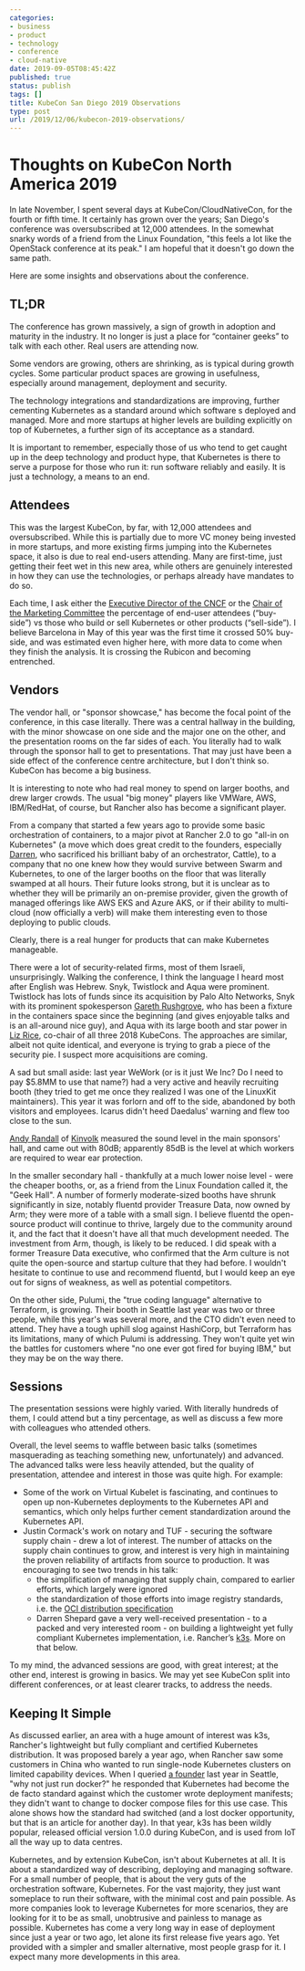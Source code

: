 ```yaml
---
categories:
- business
- product
- technology
- conference
- cloud-native
date: 2019-09-05T08:45:42Z
published: true
status: publish
tags: []
title: KubeCon San Diego 2019 Observations
type: post
url: /2019/12/06/kubecon-2019-observations/
---
```


# Thoughts on KubeCon North America 2019 

In late November, I spent several days at KubeCon/CloudNativeCon, for the fourth or fifth time. It certainly has grown over the years; San Diego's conference was oversubscribed at 12,000 attendees. In the somewhat snarky words of a friend from the Linux Foundation, "this feels a lot like the OpenStack conference at its peak." I am hopeful that it doesn't go down the same path. 

Here are some insights and observations about the conference. 

## TL;DR 

The conference has grown massively, a sign of growth in adoption and maturity in the industry. It no longer is just a place for “container geeks” to talk with each other. Real users are attending now.

Some vendors are growing, others are shrinking, as is typical during growth cycles. Some particular product spaces are growing in usefulness, especially around management, deployment and security. 

The technology integrations and standardizations are improving, further cementing Kubernetes as a standard around which software s deployed and managed. More and more startups at higher levels are building explicitly on top of Kubernetes, a further sign of its acceptance as a standard. 

It is important to remember, especially those of us who tend to get caught up in the deep technology and product hype,  that Kubernetes is there to serve a purpose for those who run it: run software reliably and easily. It is just a technology, a means to an end.  

## Attendees 

This was the largest KubeCon, by far, with 12,000 attendees and oversubscribed. While this is partially due to more VC money being invested in more startups, and more existing firms jumping into the Kubernetes space, it also is due to real end-users attending. Many are first-time, just getting their feet wet in this new area, while others are genuinely interested in how they can use the technologies, or perhaps already have mandates to do so. 

Each time, I ask either the [Executive Director of the CNCF](https://www.cncf.io/people/staff/) or the [Chair of the Marketing Committee](https://www.cncf.io/people/marketing-committee/) the percentage of end-user attendees (“buy-side”) vs those who build or sell Kubernetes or other products (“sell-side”). I believe Barcelona in May of this year was the first time it crossed 50% buy-side, and was estimated even higher here, with more data to come when they finish the analysis. It is crossing the Rubicon and becoming entrenched.

## Vendors 

The vendor hall, or "sponsor showcase," has become the focal point of the conference, in this case literally. There was a central hallway in the building, with the minor showcase on one side and the major one on the other, and the presentation rooms on the far sides of each. You literally had to walk through the sponsor hall to get to presentations. That may just have been a side effect of the conference centre architecture, but I don't think so. KubeCon has become a big business. 

It is interesting to note who had real money to spend on larger booths, and drew larger crowds. The usual "big money" players like VMWare, AWS, IBM/RedHat, of course, but Rancher also has become a significant player.

From a company that started a few years ago to provide some basic orchestration of containers, to a major pivot at Rancher 2.0 to go "all-in on Kubernetes" (a move which does great credit to the founders, especially [Darren](https://twitter.com/ibuildthecloud), who sacrificed his brilliant baby of an orchestrator, Cattle), to a company that no one knew how they would survive between Swarm and Kubernetes, to one of the larger booths on the floor that was literally swamped at all hours. Their future looks strong, but it is unclear as to whether they will be primarily an on-premise provider, given the growth of managed offerings like AWS EKS and Azure AKS, or if their ability to multi-cloud (now officially a verb) will make them interesting even to those deploying to public clouds.

Clearly, there is a real hunger for products that can make Kubernetes manageable.

There were a lot of security-related firms, most of them Israeli, unsurprisingly. Walking the conference, I think the language I heard most after English was Hebrew. Snyk, Twistlock and Aqua were prominent. Twistlock has lots of funds since its acquisition by Palo Alto Networks, Snyk with its prominent spokesperson [Gareth Rushgrove](https://twitter.com/garethr), who has been a fixture in the containers space since the beginning (and gives enjoyable talks and is an all-around nice guy), and Aqua with its large booth and star power in [Liz Rice](https://twitter.com/lizrice), co-chair of all three 2018 KubeCons. The approaches are similar, albeit not quite identical, and everyone is trying to grab a piece of the security pie. I suspect more acquisitions are coming.

A sad but small aside: last year WeWork (or is it just We Inc? Do I need to pay $5.8MM to use that name?) had a very active and heavily recruiting booth (they tried to get me once they realized I was one of the LinuxKit maintainers). This year it was forlorn and off to the side, abandoned by both visitors and employees. Icarus didn't heed Daedalus' warning and flew too close to the sun.

[Andy Randall](https://twitter.com/andrew_randall/) of [Kinvolk](https://kinvolk.io) measured the sound level in the main sponsors' hall, and came out with 80dB; apparently 85dB is the level at which workers are required to wear ear protection. 

In the smaller secondary hall - thankfully at a much lower noise level - were the cheaper booths, or, as a friend from the Linux Foundation called it, the "Geek Hall". A number of formerly moderate-sized booths have shrunk significantly in size, notably fluentd provider Treasure Data, now owned by Arm; they were more of a table with a small sign. I believe fluentd the open-source product will continue to thrive, largely due to the community around it, and the fact that it doesn't have all that much development needed. The investment from Arm, though, is likely to be reduced. I did speak with a former Treasure Data executive, who confirmed that the Arm culture is not quite the open-source and startup culture that they had before. I wouldn't hesitate to continue to use and recommend fluentd, but I would keep an eye out for signs of weakness, as well as potential competitors. 

On the other side, Pulumi, the "true coding language" alternative to Terraform, is growing. Their booth in Seattle last year was two or three people, while this year's was several more, and the CTO didn't even need to attend. They have a tough uphill slog against HashiCorp, but Terraform has its limitations, many of which Pulumi is addressing. They won't quite yet win the battles for customers where "no one ever got fired for buying IBM," but they may be on the way there.

## Sessions 

The presentation sessions were highly varied. With literally hundreds of them, I could attend but a tiny percentage, as well as discuss a few more with colleagues who attended others. 

Overall, the level seems to waffle between basic talks (sometimes masquerading as teaching something new, unfortunately) and advanced. The advanced talks were less heavily attended, but the quality of presentation, attendee and interest in those was quite high. For example: 

* Some of the work on Virtual Kubelet is fascinating, and continues to open up non-Kubernetes deployments to the Kubernetes API and semantics, which only helps further cement standardization around the Kubernetes API.
* Justin Cormack's work on notary and TUF - securing the software supply chain - drew a lot of interest. The number of attacks on the supply chain continues to grow, and interest is very high in maintaining the proven reliability of artifacts from source to production. It was encouraging to see two trends in his talk: 
  * the simplification of managing that supply chain, compared to earlier efforts, which largely were ignored 
  * the standardization of those efforts into image registry standards, i.e. the [OCI distribution specification](https://github.com/opencontainers/distribution-spec)
  * Darren Shepard gave a very well-received presentation - to a packed and very interested room - on building a lightweight yet fully compliant Kubernetes implementation, i.e. Rancher’s [k3s](https://k3s.io). More on that below. 

To my mind, the advanced sessions are good, with great interest; at the other end, interest is growing in basics. We may yet see KubeCon split into different conferences, or at least clearer tracks, to address the needs. 

## Keeping It Simple 

As discussed earlier, an area with a huge amount of interest was k3s, Rancher's lightweight but fully compliant and certified Kubernetes distribution. It was proposed barely a year ago, when Rancher saw some customers in China who wanted to run single-node Kubernetes clusters on limited capability devices. When I queried [a founder](https://www.linkedin.com/in/shengliang/) last year in Seattle, "why not just run docker?" he responded that Kubernetes had become the de facto standard against which the customer wrote deployment manifests; they didn't want to change to docker compose files for this use case. This alone shows how the standard had switched (and a lost docker opportunity, but that is an article for another day). In that year, k3s has been wildly popular, released official version 1.0.0 during KubeCon, and is used from IoT all the way up to data centres.  

Kubernetes, and by extension KubeCon, isn't about Kubernetes at all. It is about a standardized way of describing, deploying and managing software. For a small number of people, that is about the very guts of the orchestration software, Kubernetes. For the vast majority, they just want someplace to run their software, with the minimal cost and pain possible. As more companies look to leverage Kubernetes for more scenarios, they are looking for it to be as small, unobtrusive and painless to manage as possible. Kubernetes has come a very long way in ease of deployment since just a year or two ago, let alone its first release five years ago. Yet provided with a simpler and smaller alternative, most people grasp for it. I expect many more developments in this area. 
